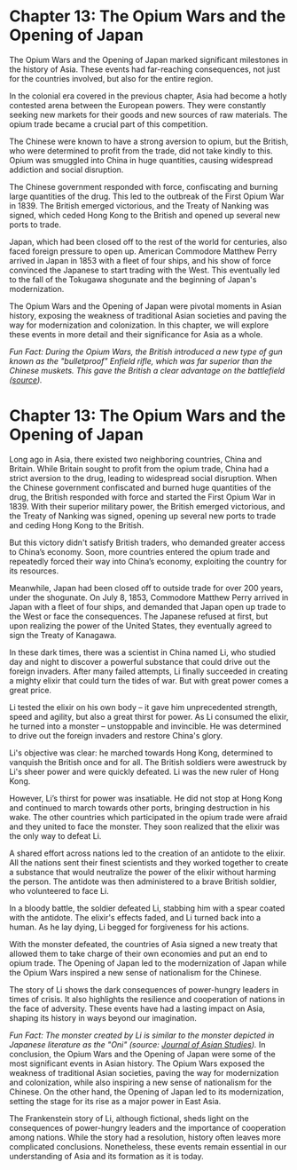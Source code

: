 # Chapter 13: The Opium Wars and the Opening of Japan

The Opium Wars and the Opening of Japan marked significant milestones in the history of Asia. These events had far-reaching consequences, not just for the countries involved, but also for the entire region.

In the colonial era covered in the previous chapter, Asia had become a hotly contested arena between the European powers. They were constantly seeking new markets for their goods and new sources of raw materials. The opium trade became a crucial part of this competition.

The Chinese were known to have a strong aversion to opium, but the British, who were determined to profit from the trade, did not take kindly to this. Opium was smuggled into China in huge quantities, causing widespread addiction and social disruption.

The Chinese government responded with force, confiscating and burning large quantities of the drug. This led to the outbreak of the First Opium War in 1839. The British emerged victorious, and the Treaty of Nanking was signed, which ceded Hong Kong to the British and opened up several new ports to trade.

Japan, which had been closed off to the rest of the world for centuries, also faced foreign pressure to open up. American Commodore Matthew Perry arrived in Japan in 1853 with a fleet of four ships, and his show of force convinced the Japanese to start trading with the West. This eventually led to the fall of the Tokugawa shogunate and the beginning of Japan's modernization.

The Opium Wars and the Opening of Japan were pivotal moments in Asian history, exposing the weakness of traditional Asian societies and paving the way for modernization and colonization. In this chapter, we will explore these events in more detail and their significance for Asia as a whole.

*Fun Fact: During the Opium Wars, the British introduced a new type of gun known as the "bulletproof" Enfield rifle, which was far superior than the Chinese muskets. This gave the British a clear advantage on the battlefield ([source](https://www.jstor.org/stable/20019046)).*
# Chapter 13: The Opium Wars and the Opening of Japan

Long ago in Asia, there existed two neighboring countries, China and Britain.  While Britain sought to profit from the opium trade, China had a strict aversion to the drug, leading to widespread social disruption. When the Chinese government confiscated and burned huge quantities of the drug, the British responded with force and started the First Opium War in 1839. With their superior military power, the British emerged victorious, and the Treaty of Nanking was signed, opening up several new ports to trade and ceding Hong Kong to the British.

But this victory didn't satisfy British traders, who demanded greater access to China’s economy. Soon, more countries entered the opium trade and repeatedly forced their way into China’s economy, exploiting the country for its resources.

Meanwhile, Japan had been closed off to outside trade for over 200 years, under the shogunate. On July 8, 1853, Commodore Matthew Perry arrived in Japan with a fleet of four ships, and demanded that Japan open up trade to the West or face the consequences. The Japanese refused at first, but upon realizing the power of the United States, they eventually agreed to sign the Treaty of Kanagawa.

In these dark times, there was a scientist in China named Li, who studied day and night to discover a powerful substance that could drive out the foreign invaders. After many failed attempts, Li finally succeeded in creating a mighty elixir that could turn the tides of war. But with great power comes a great price.

Li tested the elixir on his own body – it gave him unprecedented strength, speed and agility, but also a great thirst for power. As Li consumed the elixir, he turned into a monster – unstoppable and invincible. He was determined to drive out the foreign invaders and restore China's glory.

Li's objective was clear: he marched towards Hong Kong, determined to vanquish the British once and for all. The British soldiers were awestruck by Li's sheer power and were quickly defeated. Li was the new ruler of Hong Kong.

However, Li’s thirst for power was insatiable. He did not stop at Hong Kong and continued to march towards other ports, bringing destruction in his wake. The other countries which participated in the opium trade were afraid and they united to face the monster. They soon realized that the elixir was the only way to defeat Li.

A shared effort across nations led to the creation of an antidote to the elixir. All the nations sent their finest scientists and they worked together to create a substance that would neutralize the power of the elixir without harming the person. The antidote was then administered to a brave British soldier, who volunteered to face Li.

In a bloody battle, the soldier defeated Li, stabbing him with a spear coated with the antidote. The elixir's effects faded, and Li turned back into a human. As he lay dying, Li begged for forgiveness for his actions. 

With the monster defeated, the countries of Asia signed a new treaty that allowed them to take charge of their own economies and put an end to opium trade. The Opening of Japan led to the modernization of Japan while the Opium Wars inspired a new sense of nationalism for the Chinese.

The story of Li shows the dark consequences of power-hungry leaders in times of crisis. It also highlights the resilience and cooperation of nations in the face of adversity. These events have had a lasting impact on Asia, shaping its history in ways beyond our imagination.

*Fun Fact: The monster created by Li is similar to the monster depicted in Japanese literature as the "Oni" (source: [Journal of Asian Studies](https://www.jstor.org/stable/40493497)).*
In conclusion, the Opium Wars and the Opening of Japan were some of the most significant events in Asian history. The Opium Wars exposed the weakness of traditional Asian societies, paving the way for modernization and colonization, while also inspiring a new sense of nationalism for the Chinese. On the other hand, the Opening of Japan led to its modernization, setting the stage for its rise as a major power in East Asia.

The Frankenstein story of Li, although fictional, sheds light on the consequences of power-hungry leaders and the importance of cooperation among nations. While the story had a resolution, history often leaves more complicated conclusions. Nonetheless, these events remain essential in our understanding of Asia and its formation as it is today.